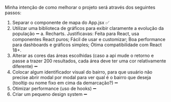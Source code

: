 Minha intenção de como melhorar o projeto será através dos seguintes passos:

1. Separar o componente de mapa do App.jsx ✅
2. Utilizar uma biblioteca de gráficos para exibir claramente a evolução da população ➖
   a. Recharts. Justificavas: Feita para React, usa componentes React puros; Fácil de usar e customizar; Boa performance para dashboards e gráficos simples; Ótima compatibilidade com React 18+.
3. Alterar as cores das áreas escolhidas (caso a api mude o retorno e passe a trazer 200 resultados, cada área deve ter uma cor relativamente diferente) ➖
4. Colocar algum identificador visual do bairro, para que usuário não precise abrir modal por modal para ver qual é o bairro que deseja (tooltip ou nome fixo em cima da demarcação?) ➖
5. Otimizar performance (uso de hooks) ➖
6. Criar um pequeno design system ➖
